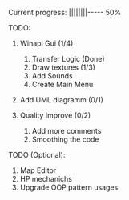 Current progress: ||||||||----- 50%

TODO: 
1) Winapi Gui (1/4)
	1) Transfer Logic (Done)
	2) Draw textures (1/3)
	3) Add Sounds
	4) Create Main Menu

2) Add UML diagramm (0/1)

3) Quality Improve (0/2)
	1) Add more comments
	2) Smoothing the code

TODO (Optional):
1) Map Editor
2) HP mechanichs
3) Upgrade OOP pattern usages